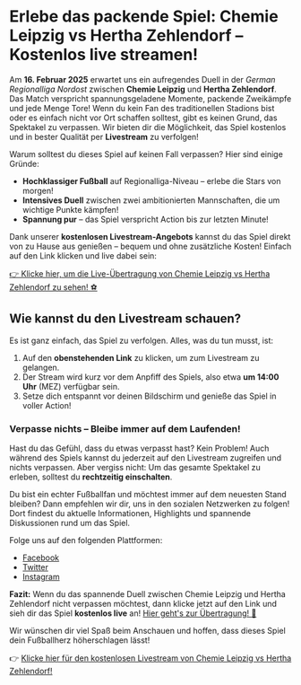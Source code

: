 # Erlebe das packende Spiel: Chemie Leipzig vs Hertha Zehlendorf – Kostenlos live streamen!

Am **16. Februar 2025** erwartet uns ein aufregendes Duell in der _German Regionalliga Nordost_ zwischen **Chemie Leipzig** und **Hertha Zehlendorf**. Das Match verspricht spannungsgeladene Momente, packende Zweikämpfe und jede Menge Tore! Wenn du kein Fan des traditionellen Stadions bist oder es einfach nicht vor Ort schaffen solltest, gibt es keinen Grund, das Spektakel zu verpassen. Wir bieten dir die Möglichkeit, das Spiel kostenlos und in bester Qualität per **Livestream** zu verfolgen!

Warum solltest du dieses Spiel auf keinen Fall verpassen? Hier sind einige Gründe:

- **Hochklassiger Fußball** auf Regionalliga-Niveau – erlebe die Stars von morgen!
- **Intensives Duell** zwischen zwei ambitionierten Mannschaften, die um wichtige Punkte kämpfen!
- **Spannung pur** – das Spiel verspricht Action bis zur letzten Minute!

Dank unserer **kostenlosen Livestream-Angebots** kannst du das Spiel direkt von zu Hause aus genießen – bequem und ohne zusätzliche Kosten! Einfach auf den Link klicken und live dabei sein:

[👉 Klicke hier, um die Live-Übertragung von Chemie Leipzig vs Hertha Zehlendorf zu sehen! ⚽](https://tinyurl.com/livestreamfreeo?st=Chemie+Leipzig+vs+Hertha+Zehlendorf&si=ghc)

## Wie kannst du den Livestream schauen?

Es ist ganz einfach, das Spiel zu verfolgen. Alles, was du tun musst, ist:

1. Auf den **obenstehenden Link** zu klicken, um zum Livestream zu gelangen.
2. Der Stream wird kurz vor dem Anpfiff des Spiels, also etwa **um 14:00 Uhr** (MEZ) verfügbar sein.
3. Setze dich entspannt vor deinen Bildschirm und genieße das Spiel in voller Action!

### Verpasse nichts – Bleibe immer auf dem Laufenden!

Hast du das Gefühl, dass du etwas verpasst hast? Kein Problem! Auch während des Spiels kannst du jederzeit auf den Livestream zugreifen und nichts verpassen. Aber vergiss nicht: Um das gesamte Spektakel zu erleben, solltest du **rechtzeitig einschalten**.

Du bist ein echter Fußballfan und möchtest immer auf dem neuesten Stand bleiben? Dann empfehlen wir dir, uns in den sozialen Netzwerken zu folgen! Dort findest du aktuelle Informationen, Highlights und spannende Diskussionen rund um das Spiel.

Folge uns auf den folgenden Plattformen:

- [Facebook](https://tinyurl.com/livestreamfreeo?st=Chemie+Leipzig+vs+Hertha+Zehlendorf&si=ghc)
- [Twitter](https://tinyurl.com/livestreamfreeo?st=Chemie+Leipzig+vs+Hertha+Zehlendorf&si=ghc)
- [Instagram](https://tinyurl.com/livestreamfreeo?st=Chemie+Leipzig+vs+Hertha+Zehlendorf&si=ghc)

**Fazit:** Wenn du das spannende Duell zwischen Chemie Leipzig und Hertha Zehlendorf nicht verpassen möchtest, dann klicke jetzt auf den Link und sieh dir das Spiel **kostenlos live** an! [Hier geht's zur Übertragung! 🎥](https://tinyurl.com/livestreamfreeo?st=Chemie+Leipzig+vs+Hertha+Zehlendorf&si=ghc)

Wir wünschen dir viel Spaß beim Anschauen und hoffen, dass dieses Spiel dein Fußballherz höherschlagen lässt!

👉 [Klicke hier für den kostenlosen Livestream von Chemie Leipzig vs Hertha Zehlendorf!](https://tinyurl.com/livestreamfreeo?st=Chemie+Leipzig+vs+Hertha+Zehlendorf&si=ghc)
